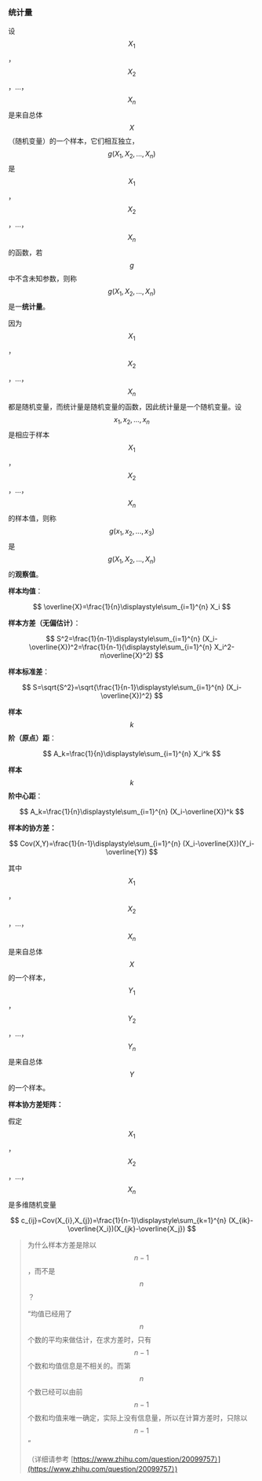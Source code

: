 ### 统计量

设$$X_1$$，$$X_2$$，...，$$X_n$$是来自总体$$X$$（随机变量）的一个样本，它们相互独立，$$g(X_1,X_2,...,X_n)$$是$$X_1$$，$$X_2$$，...，$$X_n$$的函数，若$$g$$中不含未知参数，则称$$g(X_1,X_2,...,X_n)$$是一**统计量**。

因为$$X_1$$，$$X_2$$，...，$$X_n$$都是随机变量，而统计量是随机变量的函数，因此统计量是一个随机变量。设$$x_1,x_2,...,x_n$$是相应于样本$$X_1$$，$$X_2$$，...，$$X_n$$的样本值，则称$$g(x_1,x_2,...,x_3)$$是$$g(X_1,X_2,...,X_n)$$的**观察值**。

**样本均值**：


$$
\overline{X}=\frac{1}{n}\displaystyle\sum_{i=1}^{n} X_i
$$


**样本方差（无偏估计）**：


$$
S^2=\frac{1}{n-1}\displaystyle\sum_{i=1}^{n} (X_i-\overline{X})^2=\frac{1}{n-1}(\displaystyle\sum_{i=1}^{n} X_i^2-n\overline{X}^2)
$$


**样本标准差**：


$$
S=\sqrt{S^2}=\sqrt{\frac{1}{n-1}\displaystyle\sum_{i=1}^{n} (X_i-\overline{X})^2}
$$


**样本**$$k$$**阶（原点）距**：


$$
A_k=\frac{1}{n}\displaystyle\sum_{i=1}^{n} X_i^k
$$


**样本**$$k$$**阶中心距**：


$$
A_k=\frac{1}{n}\displaystyle\sum_{i=1}^{n} (X_i-\overline{X})^k
$$


**样本的协方差：**


$$
Cov(X,Y)=\frac{1}{n-1}\displaystyle\sum_{i=1}^{n} (X_i-\overline{X})(Y_i-\overline{Y})
$$


其中$$X_1$$，$$X_2$$，...，$$X_n$$是来自总体$$X$$的一个样本，$$Y_1$$，$$Y_2$$，...，$$Y_n$$是来自总体$$Y$$的一个样本。

**样本协方差矩阵：**

假定$$X_1$$，$$X_2$$，...，$$X_n$$是多维随机变量


$$
c_{ij}=Cov(X_{i},X_{j})=\frac{1}{n-1}\displaystyle\sum_{k=1}^{n} (X_{ik}-\overline{X_i})(X_{jk}-\overline{X_j})
$$


> 为什么样本方差是除以$$n-1$$，而不是$$n$$？
>
> “均值已经用了$$n$$个数的平均来做估计，在求方差时，只有$$n-1$$个数和均值信息是不相关的。而第$$n$$个数已经可以由前$$n-1$$个数和均值来唯一确定，实际上没有信息量，所以在计算方差时，只除以$$n-1$$“
>
> （详细请参考 [https://www.zhihu.com/question/20099757）](https://www.zhihu.com/question/20099757）)



